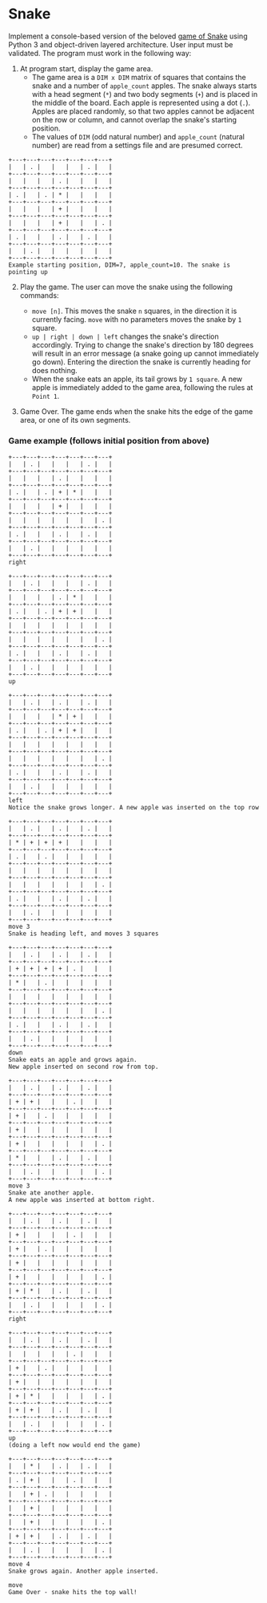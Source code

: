 # Snake 
Implement a console-based version of the beloved [game of Snake](https://www.google.com/search?q=play+snake) using Python 3 and object-driven layered architecture. User input must be validated. The program must work in the following way:
1. At program start, display the game area.
   - The game area is a `DIM x DIM` matrix of squares that contains the snake and a number of `apple_count` apples. The snake always starts with a head segment (`*`) and two body segments (`+`) and is placed in the middle of the board. Each apple is represented using a dot (`.`). Apples are placed randomly, so that two apples cannot be adjacent on the row or column, and cannot overlap the snake's starting position.
   - The values of `DIM` (odd natural number) and `apple_count` (natural number) are read from a settings file and are presumed correct.
```
+---+---+---+---+---+---+---+
|   | . |   |   |   | . |   |
+---+---+---+---+---+---+---+
|   |   |   | . |   |   |   |
+---+---+---+---+---+---+---+
| . |   | . | * |   |   |   |
+---+---+---+---+---+---+---+
|   |   |   | + |   |   |   |
+---+---+---+---+---+---+---+
|   |   |   | + |   |   | . |
+---+---+---+---+---+---+---+
| . |   |   | . |   | . |   |
+---+---+---+---+---+---+---+
|   | . |   |   |   |   |   |
+---+---+---+---+---+---+---+
Example starting position, DIM=7, apple_count=10. The snake is pointing up
```

2. Play the game. The user can move the snake using the following commands:
    - `move [n]`. This moves the snake `n` squares, in the direction it is currently facing. `move` with no parameters moves the snake by `1` square.
    - `up | right | down | left` changes the snake's direction accordingly. Trying to change the snake's direction by 180 degrees will result in an error message (a snake going up cannot immediately go down). Entering the direction the snake is currently heading for does nothing.
    - When the snake eats an apple, its tail grows by `1 square`. A new apple is immediately added to the game area, following the rules at `Point 1`.

3. Game Over. The game ends when the snake hits the edge of the game area, or one of its own segments.

### Game example (follows initial position from above)
```
+---+---+---+---+---+---+---+
|   | . |   |   |   | . |   |
+---+---+---+---+---+---+---+
|   |   |   | . |   |   |   |
+---+---+---+---+---+---+---+
| . |   | . | + | * |   |   |
+---+---+---+---+---+---+---+
|   |   |   | + |   |   |   |
+---+---+---+---+---+---+---+
|   |   |   |   |   |   | . |
+---+---+---+---+---+---+---+
| . |   |   | . |   | . |   |
+---+---+---+---+---+---+---+
|   | . |   |   |   |   |   |
+---+---+---+---+---+---+---+
right
```

```
+---+---+---+---+---+---+---+
|   | . |   |   |   | . |   |
+---+---+---+---+---+---+---+
|   |   |   | . | * |   |   |
+---+---+---+---+---+---+---+
| . |   | . | + | + |   |   |
+---+---+---+---+---+---+---+
|   |   |   |   |   |   |   |
+---+---+---+---+---+---+---+
|   |   |   |   |   |   | . |
+---+---+---+---+---+---+---+
| . |   |   | . |   | . |   |
+---+---+---+---+---+---+---+
|   | . |   |   |   |   |   |
+---+---+---+---+---+---+---+
up
```

```
+---+---+---+---+---+---+---+
|   | . |   | . |   | . |   |
+---+---+---+---+---+---+---+
|   |   |   | * | + |   |   |
+---+---+---+---+---+---+---+
| . |   | . | + | + |   |   |
+---+---+---+---+---+---+---+
|   |   |   |   |   |   |   |
+---+---+---+---+---+---+---+
|   |   |   |   |   |   | . |
+---+---+---+---+---+---+---+
| . |   |   | . |   | . |   |
+---+---+---+---+---+---+---+
|   | . |   |   |   |   |   |
+---+---+---+---+---+---+---+
left
Notice the snake grows longer. A new apple was inserted on the top row
```

```
+---+---+---+---+---+---+---+
|   | . |   | . |   | . |   |
+---+---+---+---+---+---+---+
| * | + | + | + |   |   |   |
+---+---+---+---+---+---+---+
| . |   | . |   |   |   |   |
+---+---+---+---+---+---+---+
|   |   |   |   |   |   |   |
+---+---+---+---+---+---+---+
|   |   |   |   |   |   | . |
+---+---+---+---+---+---+---+
| . |   |   | . |   | . |   |
+---+---+---+---+---+---+---+
|   | . |   |   |   |   |   |
+---+---+---+---+---+---+---+
move 3
Snake is heading left, and moves 3 squares
```

```
+---+---+---+---+---+---+---+
|   | . |   | . |   | . |   |
+---+---+---+---+---+---+---+
| + | + | + | + | . |   |   |
+---+---+---+---+---+---+---+
| * |   | . |   |   |   |   |
+---+---+---+---+---+---+---+
|   |   |   |   |   |   |   |
+---+---+---+---+---+---+---+
|   |   |   |   |   |   | . |
+---+---+---+---+---+---+---+
| . |   |   | . |   | . |   |
+---+---+---+---+---+---+---+
|   | . |   |   |   |   |   |
+---+---+---+---+---+---+---+
down
Snake eats an apple and grows again.
New apple inserted on second row from top.
```

```
+---+---+---+---+---+---+---+
|   | . |   | . |   | . |   |
+---+---+---+---+---+---+---+
| + | + |   |   | . |   |   |
+---+---+---+---+---+---+---+
| + |   | . |   |   |   |   |
+---+---+---+---+---+---+---+
| + |   |   |   |   |   |   |
+---+---+---+---+---+---+---+
| + |   |   |   |   |   | . |
+---+---+---+---+---+---+---+
| * |   |   | . |   | . |   |
+---+---+---+---+---+---+---+
|   | . |   |   |   |   | . |
+---+---+---+---+---+---+---+
move 3
Snake ate another apple.
A new apple was inserted at bottom right.
```

```
+---+---+---+---+---+---+---+
|   | . |   | . |   | . |   |
+---+---+---+---+---+---+---+
| + |   |   |   | . |   |   |
+---+---+---+---+---+---+---+
| + |   | . |   |   |   |   |
+---+---+---+---+---+---+---+
| + |   |   |   |   |   |   |
+---+---+---+---+---+---+---+
| + |   |   |   |   |   | . |
+---+---+---+---+---+---+---+
| + | * |   | . |   | . |   |
+---+---+---+---+---+---+---+
|   | . |   |   |   |   | . |
+---+---+---+---+---+---+---+
right
```

```
+---+---+---+---+---+---+---+
|   | . |   | . |   | . |   |
+---+---+---+---+---+---+---+
|   |   |   |   | . |   |   |
+---+---+---+---+---+---+---+
| + |   | . |   |   |   |   |
+---+---+---+---+---+---+---+
| + |   |   |   |   |   |   |
+---+---+---+---+---+---+---+
| + | * |   |   |   |   | . |
+---+---+---+---+---+---+---+
| + | + |   | . |   | . |   |
+---+---+---+---+---+---+---+
|   | . |   |   |   |   | . |
+---+---+---+---+---+---+---+
up
(doing a left now would end the game)
```

```
+---+---+---+---+---+---+---+
|   | * |   | . |   | . |   |
+---+---+---+---+---+---+---+
| . | + |   |   | . |   |   |
+---+---+---+---+---+---+---+
|   | + | . |   |   |   |   |
+---+---+---+---+---+---+---+
|   | + |   |   |   |   |   |
+---+---+---+---+---+---+---+
|   | + |   |   |   |   | . |
+---+---+---+---+---+---+---+
| + | + |   | . |   | . |   |
+---+---+---+---+---+---+---+
|   | . |   |   |   |   | . |
+---+---+---+---+---+---+---+
move 4
Snake grows again. Another apple inserted.
```

```
move
Game Over - snake hits the top wall!
```
